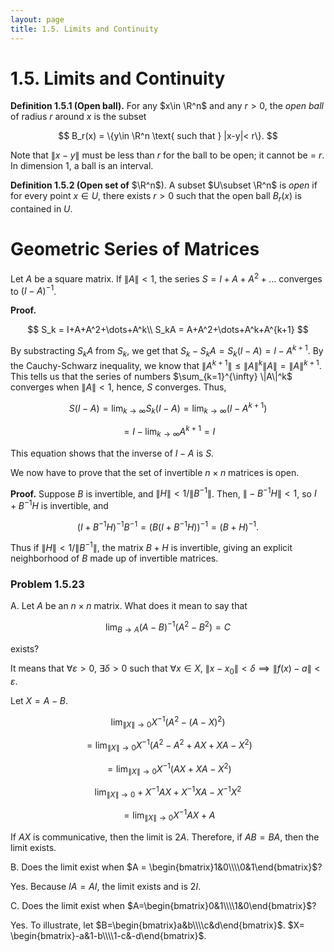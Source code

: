 ```yaml
---
layout: page
title: 1.5. Limits and Continuity
---
```

# 1.5. Limits and Continuity

**Definition 1.5.1 (Open ball).** For any $x\in \R^n$ and any $r>0$, the *open ball* of radius $r$ around $x$ is the subset 

$$
B_r(x) = \{y\in \R^n \text{ such that } |x-y|< r\}.
$$

Note that $\|x-y\|$ must be less than $r$ for the ball to be open; it cannot be = $r$. In dimension 1, a ball is an interval.

**Definition 1.5.2 (Open set of** $\R^n$). A subset $U\subset \R^n$ is *open* if for every point $x\in U$, there exists $r>0$ such that the open ball $B_r(x)$ is contained in $U$.

# Geometric Series of Matrices

Let $A$ be a square matrix. If $\|A\| < 1$, the series $S =  I+A+A^2+\dots$ converges to $(I-A)^{-1}$. 

**Proof.** 

$$
S_k = I+A+A^2+\dots+A^k\\
S_kA = A+A^2+\dots+A^k+A^{k+1}
$$

By substracting $S_kA$ from $S_k$, we get that $S_k-S_kA =S_k(I-A)= I-A^{k+1}$. By the Cauchy-Schwarz inequality, we know that $\|A^{k+1}\| \leq \|A\|^k\|A\|=\|A\|^{k+1}$. This tells us that the series of numbers $\sum_{k=1}^{\infty} \|A\|^k$ converges when $\|A\| < 1$, hence, $S$ converges. Thus, 

$$
S(I-A)=\lim_{k\to \infty}S_k(I-A) = \lim_{k\to\infty}(I-A^{k+1})
$$

$$
=I-\lim_{k\to\infty}A^{k+1} = I
$$

This equation shows that the inverse of $I-A$ is $S$. 

We now have to prove that the set of invertible $n\times n$ matrices is open. 

**Proof.** Suppose $B$ is invertible, and $\|H\| < 1/\|B^{-1}\|$. Then, $\|-B^{-1}H\| < 1$, so $I+B^{-1}H$ is invertible, and

$$
(I+B^{-1}H)^{-1}B^{-1} = (B(I+B^{-1}H))^{-1}=(B+H)^{-1}.
$$

Thus if $\|H\| < 1/\|B^{-1}\|$, the matrix $B+H$ is invertible, giving an explicit neighborhood of $B$ made up of invertible matrices. 

### Problem 1.5.23

A. Let $A$ be an $n \times n$ matrix. What does it mean to say that 

$$
\lim_{B\to A}(A-B)^{-1}(A^2-B^2) =C
$$

exists? 

It means that $\forall \varepsilon > 0$, $\exists \delta > 0$ such that $\forall x \in X$, $\|x-x_0\| < \delta \implies \|f(x) -a\| < \varepsilon$. 

Let $X=A-B$. 

$$
\lim_{\|X\| \to 0}X^{-1}(A^2-(A-X)^2)
$$

$$
=\lim_{\|X\| \to 0}X^{-1}(A^2-A^2+AX+XA-X^2)
$$

$$
=\lim_{\|X\|\to0}X^{-1}(AX+XA-X^2)
$$

$$
\lim_{\|X\|\to 0}+X^{-1}AX+X^{-1}XA-X^{-1}X^2
$$

$$
=\lim_{\|X\|\to 0}X^{-1}AX+A
$$

If $AX$ is communicative, then the limit is $2A$. Therefore, if $AB = BA$, then the limit exists. 

B. Does the limit exist when $A = \begin{bmatrix}1&0\\\\0&1\end{bmatrix}$? 

Yes. Because $IA = AI$, the limit exists and is $2I$. 

C. Does the limit exist when $A=\begin{bmatrix}0&1\\\\1&0\end{bmatrix}$? 

Yes. To illustrate, let $B=\begin{bmatrix}a&b\\\\c&d\end{bmatrix}$. $X= \begin{bmatrix}-a&1-b\\\\1-c&-d\end{bmatrix}$.
